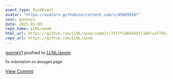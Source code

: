 ```yaml
---
event_type: PushEvent
avatar: "https://avatars.githubusercontent.com/u/45609916?"
user: gunney1
date: 2025-01-03
repo_name: LLNL/axom
html_url: https://github.com/LLNL/axom/commit/7bf7fc80a55dfc3d6fcaf78546a57029ab420577
repo_url: https://github.com/LLNL/axom
---
```


<a href='https://github.com/gunney1' target='_blank'>gunney1</a> pushed to <a href='https://github.com/LLNL/axom' target='_blank'>LLNL/axom</a>

<small>fix indentation on doxygen page</small>

<a href='https://github.com/LLNL/axom/commit/7bf7fc80a55dfc3d6fcaf78546a57029ab420577' target='_blank'>View Commit</a>